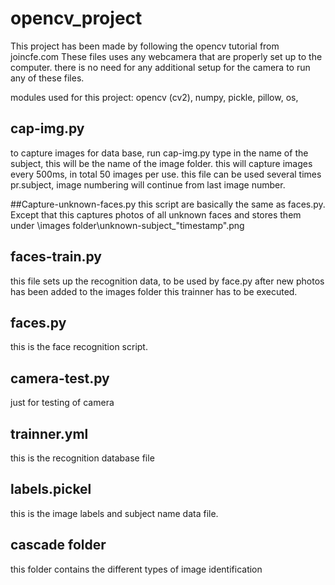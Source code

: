 # opencv_project

This project has been made by following the opencv tutorial from joincfe.com
These files uses any webcamera that are properly set up to the computer.
there is no need for any additional setup for the camera to run any of these files.



modules used for this project:
opencv (cv2),
numpy,
pickle,
pillow,
os,



## cap-img.py


to capture images for data base, run cap-img.py
type in the name of the subject, this will be the name of the image folder.
this will capture images every 500ms, in total 50 images per use.
this file can be used several times pr.subject, image numbering will continue from last image number. 


##Capture-unknown-faces.py
this script are basically the same as faces.py. Except that this captures photos of all unknown faces and stores them under \images folder\unknown-subject_"timestamp".png 



## faces-train.py

this file sets up the recognition data, to be used by face.py
after new photos has been added to the images folder this trainner has to be executed.


## faces.py

this is the face recognition script.

## camera-test.py

just for testing of camera


## trainner.yml

this is the recognition database file

## labels.pickel

this is the image labels and subject name data file.

## cascade folder

this folder contains the different types of image identification